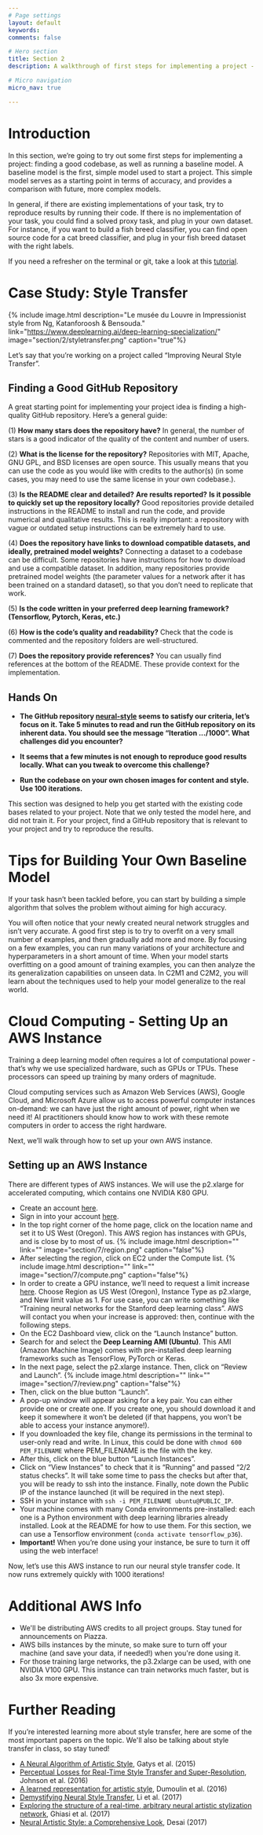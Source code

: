 ```yaml
---
# Page settings
layout: default
keywords:
comments: false

# Hero section
title: Section 2
description: A walkthrough of first steps for implementing a project - finding a codebase and running a baseline.

# Micro navigation
micro_nav: true

---
```


# Introduction

In this section, we’re going to try out some first steps for implementing a project: finding a good codebase, as well as running a baseline model. A baseline model is the first, simple model used to start a project. This simple model serves as a starting point in terms of accuracy, and provides a comparison with future, more complex models. 

In general, if there are existing implementations of your task, try to reproduce results by running their code. If there is no implementation of your task, you could find a solved proxy task, and plug in your own dataset. For instance, if you want to build a fish breed classifier, you can find open source code for a cat breed classifier, and plug in your fish breed dataset with the right labels.

If you need a refresher on the terminal or git, take a look at this [tutorial](https://d1b10bmlvqabco.cloudfront.net/attach/jd9nm7v2drf4bz/j7v7aqkb9194qv/jgic5sc45imn/CS230GithubTutorial.pdf).


# Case Study: Style Transfer

{% include image.html description="Le musée du Louvre in Impressionist style from Ng, Katanforoosh & Bensouda." link="https://www.deeplearning.ai/deep-learning-specialization/" image="section/2/styletransfer.png" caption="true"%}

Let’s say that you’re working on a project called “Improving Neural Style Transfer”.


## Finding a Good GitHub Repository

A great starting point for implementing your project idea is finding a high-quality GitHub repository. Here’s a general guide:

(1) **How many stars does the repository have?** In general, the number of stars is a good indicator of the quality of the content and number of users. 

(2) **What is the license for the repository?**  Repositories with MIT, Apache, GNU GPL, and BSD licenses are open source. This usually means that you can use the code as you would like with credits to the author(s) (in some cases, you may need to use the same license in your own codebase.).

(3) **Is the README clear and detailed?** **Are results reported?** **Is it possible to quickly set up the repository locally?** Good repositories provide detailed instructions in the README to install and run the code, and provide numerical and qualitative results. This is really important: a repository with vague or outdated setup instructions can be extremely hard to use.

(4) **Does the repository have links to download compatible datasets, and ideally, pretrained model weights?** Connecting a dataset to a codebase can be difficult. Some repositories have instructions for how to download and use a compatible dataset. In addition, many repositories provide pretrained model weights (the parameter values for a network after it has been trained on a standard dataset), so that you don’t need to replicate that work.

(5) **Is the code written in your preferred deep learning framework? (Tensorflow, Pytorch, Keras, etc.)**

(6) **How is the code’s quality and readability?** Check that the code is commented and the repository folders are well-structured.

(7) **Does the repository provide references?** You can usually find references at the bottom of the README. These provide context for the implementation.


## Hands On

  * **The GitHub repository 
[neural-style](https://github.com/anishathalye/neural-style) seems to satisfy our criteria, let’s focus on it. Take 5 minutes to read and run the GitHub repository on its inherent data. You should see the message “Iteration .../1000”. What challenges did you encounter?** 
 
  * **It seems that a few minutes is not enough to reproduce good results locally. What can you tweak to overcome this challenge?**

  * **Run the codebase on your own chosen images for content and style. Use 100 iterations.**

This section was designed to help you get started with the existing code bases related to your project. Note that we only tested the model here, and did not train it. For your project, find a GitHub repository that is relevant to your project and try to reproduce the results.


# Tips for Building Your Own Baseline Model

If your task hasn’t been tackled before, you can start by building a simple algorithm that solves the problem without aiming for high accuracy. 

You will often notice that your newly created neural network struggles and isn’t very accurate. A good first step is to try to overfit on a very small number of examples, and then gradually add more and more. By focusing on a few examples, you can run many variations of your architecture and hyperparameters in a short amount of time. When your model starts overfitting on a good amount of training examples, you can then analyze the its generalization capabilities on unseen data. In C2M1 and C2M2, you will learn about the techniques used to help your model generalize to the real world.


# Cloud Computing - Setting Up an AWS Instance 
 
Training a deep learning model often requires a lot of computational power - that’s why we use specialized hardware, such as GPUs or TPUs. These processors can speed up training by many orders of magnitude.
 
Cloud computing services such as Amazon Web Services (AWS), Google Cloud, and Microsoft Azure allow us to access powerful computer instances on-demand: we can have just the right amount of power, right when we need it! AI practitioners should know how to work with these remote computers in order to access the right hardware.
 
Next, we’ll walk through how to set up your own AWS instance.
 
 
## Setting up an AWS Instance
 
There are different types of AWS instances. We will use the p2.xlarge for accelerated computing, which contains one NVIDIA K80 GPU.
 
- Create an account [here](https://portal.aws.amazon.com/billing/signup?nc2=h_ct&src=default&redirect_url=https%3A%2F%2Faws.amazon.com%2Fregistration-confirmation#/start).
- Sign in into your account [here](https://signin.aws.amazon.com/signin?redirect_uri=https%3A%2F%2Fconsole.aws.amazon.com%2Fconsole%2Fhome%3Fstate%3DhashArgs%2523%26isauthcode%3Dtrue&client_id=arn%3Aaws%3Aiam%3A%3A015428540659%3Auser%2Fhomepage&forceMobileApp=0).
- In the top right corner of the home page, click on the location name and set it to US West (Oregon). This AWS region has instances with GPUs, and is close by to most of us. 
{% include image.html description="" link="" image="section/7/region.png" caption="false"%}
- After selecting the region, click on EC2 under the Compute list.
{% include image.html description="" link="" image="section/7/compute.png" caption="false"%}
- In order to create a GPU instance, we’ll need to request a limit increase [here](https://console.aws.amazon.com/support/cases#/create?issueType=service-limit-increase&limitType=ec2-instances). Choose Region as US West (Oregon), Instance Type as p2.xlarge, and New limit value as 1. For use case, you can write something like “Training neural networks for the Stanford deep learning class”. AWS will contact you when your increase is approved: then, continue with the following steps.
- On the EC2 Dashboard view, click on the “Launch Instance” button.
- Search for and select the **Deep Learning AMI (Ubuntu)**. This AMI (Amazon Machine Image) comes with pre-installed deep learning frameworks such as TensorFlow, PyTorch or Keras.
- In the next page, select the p2.xlarge instance. Then, click on “Review and Launch”.
{% include image.html description="" link="" image="section/7/review.png" caption="false"%}
- Then, click on the blue button “Launch”.
- A pop-up window will appear asking for a key pair. You can either provide one or create one. If you create one, you should download it and keep it somewhere it won’t be deleted (if that happens, you won’t be able to access your instance anymore!).
- If you downloaded the key file, change its permissions in the terminal to user-only read and write. In Linux, this could be done with `chmod 600 PEM_FILENAME` where PEM_FILENAME is the file with the key.
- After this, click on the blue button “Launch Instances”. 
- Click on “View Instances” to check that it is “Running” and passed “2/2 status checks”. It will take some time to pass the checks but after that, you will be ready to ssh into the instance. Finally, note down the Public IP of the instance launched (it will be required in the next step).
- SSH in your instance with `ssh -i PEM_FILENAME ubuntu@PUBLIC_IP`.
- Your machine comes with many Conda environments pre-installed: each one is a Python environment with deep learning libraries already installed. Look at the README for how to use them. For this section, we can use a Tensorflow environment (`conda activate tensorflow_p36`).
- **Important!** When you’re done using your instance, be sure to turn it off using the web interface!
 
 
Now, let’s use this AWS instance to run our neural style transfer code. It now runs extremely quickly with 1000 iterations!
 
# Additional AWS Info

- We'll be distributing AWS credits to all project groups. Stay tuned for announcements on Piazza.
- AWS bills instances by the minute, so make sure to turn off your machine (and save your data, if needed!) when you're done using it.
- For those training large networks, the p3.2xlarge can be used, with one NVIDIA V100 GPU. This instance can train networks much faster, but is also 3x more expensive.
 
# Further Reading

If you’re interested learning more about style transfer, here are some of the most important papers on the topic. We'll also be talking about style transfer in class, so stay tuned!
 * [A Neural Algorithm of Artistic Style](https://arxiv.org/pdf/1508.06576.pdf), Gatys et al. (2015) 
 * [Perceptual Losses for Real-Time Style Transfer and Super-Resolution](https://arxiv.org/pdf/1603.08155.pdf), Johnson et al. (2016)
 * [A learned representation for artistic style](https://arxiv.org/pdf/1610.07629.pdf), Dumoulin et al. (2016)
 * [Demystifying Neural Style Transfer](https://arxiv.org/abs/1701.01036), Li et al. (2017)
 * [Exploring the structure of a real-time, arbitrary neural artistic stylization network](https://arxiv.org/pdf/1705.06830.pdf), Ghiasi et al. (2017)
 * [Neural Artistic Style: a Comprehensive Look](https://medium.com/artists-and-machine-intelligence/neural-artistic-style-transfer-a-comprehensive-look-f54d8649c199), Desai (2017)


